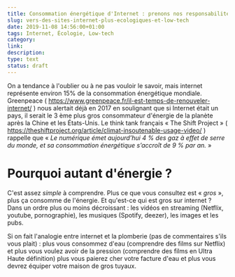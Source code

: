 ```yaml
---
title: Consommation énergétique d'Internet : prenons nos responsabilités
slug: vers-des-sites-internet-plus-ecologiques-et-low-tech
date: 2019-11-08 14:56:00+01:00
tags: Internet, Écologie, Low-tech
category: 
link: 
description: 
type: text
status: draft
---
```


On a tendance à l'oublier ou à ne pas vouloir le savoir, mais internet représente environ 15% de la consommation énergétique mondiale. Greenpeace ( https://www.greenpeace.fr/il-est-temps-de-renouveler-internet/ ) nous alertait déjà en 2017 en soulignant que si Internet était un pays, il serait le 3 ème plus gros consommateur d'énergie de la planète après la Chine et les États-Unis. Le think tank français « The Shift Project » ( https://theshiftproject.org/article/climat-insoutenable-usage-video/ ) rappelle que « _Le numérique émet aujourd’hui 4 % des gaz à effet de serre du monde, et sa consommation énergétique s’accroît de 9 % par an._ »

<!-- TEASER_END -->

# Pourquoi autant d'énergie ?

C'est assez _simple_ à comprendre. Plus ce que vous consultez est « _gros_ », plus ça consomme de l'énergie. Et qu'est-ce qui est gros sur internet ? Dans un ordre plus ou moins décroissant : les vidéos en streaming (Netflix, youtube, pornographie), les musiques (Spotify, deezer), les images et les pubs.

Si on fait l'analogie entre internet et la plomberie (pas de commentaires s'ils vous plait) : plus vous consommez d'eau (comprendre des films sur Netflix) et plus vous voulez avoir de la pression (comprendre des films en Ultra Haute définition) plus vous paierez cher votre facture d'eau et plus vous devrez équiper votre maison de gros tuyaux.
